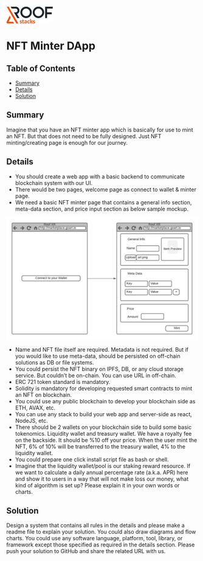 ![RoofStacks Logo](../../roofstacks-logo.png)

# NFT Minter DApp

## Table of Contents
- [Summary](#summary)
- [Details](#details)
- [Solution](#solution)

## Summary
Imagine that you have an NFT minter app which is basically for use to mint an NFT. But that does not need to be fully designed. Just NFT minting/creating page is enough for our journey.

## Details
- You should create a web app with a basic backend to communicate blockchain system with our UI.
- There would be two pages, welcome page as connect to wallet & minter page.
- We need a basic NFT minter page that contains a general info section, meta-data section, and price input section as below sample mockup.

![Mockup](nft-minter-dapp-mockup.png)

- Name and NFT file itself are required. Metadata is not required. But if you would like to use meta-data, should be persisted on off-chain solutions as DB or file systems.
- You could persist the NFT binary on IPFS, DB, or any cloud storage service. But couldn’t be on-chain. You can use URL in off-chain.
- ERC 721 token standard is mandatory.
- Solidity is mandatory for developing requested smart contracts to mint an NFT on blockchain.
- You could use any public blockchain to develop your blockchain side as ETH, AVAX, etc.
- You can use any stack to build your web app and server-side as react, NodeJS, etc.
- There should be 2 wallets on your blockchain side to build some basic tokenomics. Liquidity wallet and treasury wallet. We have a royalty fee on the backside. It should be %10 off your price. When the user mint the NFT, 6% of 10% will be transferred to the treasury wallet, 4% to the liquidity wallet.
- You could prepare one click install script file as bash or shell.
- Imagine that the liquidity wallet/pool is our staking reward resource. If we want to calculate a daily annual percentage rate (a.k.a. APR) here and show it to users in a way that will not make loss our money, what kind of algorithm is set up? Please explain it in your own words or charts.

## Solution
Design a system that contains all rules in the details and please make a readme file to explain your solution. You could also draw diagrams and flow charts. You could use any software language, platform, tool, library, or framework except those specified as required in the details section. Please push your solution to GitHub and share the related URL with us.